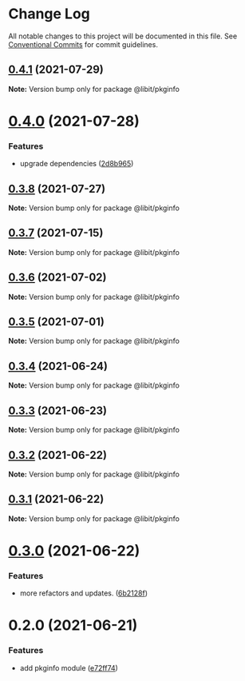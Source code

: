 # Change Log

All notable changes to this project will be documented in this file.
See [Conventional Commits](https://conventionalcommits.org) for commit guidelines.

## [0.4.1](https://gitr.net/mindary/libit/compare/@libit/pkginfo@0.4.0...@libit/pkginfo@0.4.1) (2021-07-29)

**Note:** Version bump only for package @libit/pkginfo





# [0.4.0](https://gitr.net/mindary/libit/compare/@libit/pkginfo@0.3.8...@libit/pkginfo@0.4.0) (2021-07-28)


### Features

* upgrade dependencies ([2d8b965](https://gitr.net/mindary/libit/commits/2d8b965efb6abee298ea710baf9824090e18dbaf))





## [0.3.8](https://gitr.net/mindary/libit/compare/@libit/pkginfo@0.3.7...@libit/pkginfo@0.3.8) (2021-07-27)

**Note:** Version bump only for package @libit/pkginfo





## [0.3.7](https://gitr.net/mindary/libit/compare/@libit/pkginfo@0.3.6...@libit/pkginfo@0.3.7) (2021-07-15)

**Note:** Version bump only for package @libit/pkginfo





## [0.3.6](https://gitr.net/mindary/libit/compare/@libit/pkginfo@0.3.5...@libit/pkginfo@0.3.6) (2021-07-02)

**Note:** Version bump only for package @libit/pkginfo





## [0.3.5](https://gitr.net/mindary/libit/compare/@libit/pkginfo@0.3.4...@libit/pkginfo@0.3.5) (2021-07-01)

**Note:** Version bump only for package @libit/pkginfo





## [0.3.4](https://gitr.net/mindary/libit/compare/@libit/pkginfo@0.3.3...@libit/pkginfo@0.3.4) (2021-06-24)

**Note:** Version bump only for package @libit/pkginfo





## [0.3.3](https://gitr.net/mindary/libit/compare/@libit/pkginfo@0.3.2...@libit/pkginfo@0.3.3) (2021-06-23)

**Note:** Version bump only for package @libit/pkginfo





## [0.3.2](https://gitr.net/mindary/libit/compare/@libit/pkginfo@0.3.1...@libit/pkginfo@0.3.2) (2021-06-22)

**Note:** Version bump only for package @libit/pkginfo





## [0.3.1](https://gitr.net/mindary/libit/compare/@libit/pkginfo@0.3.0...@libit/pkginfo@0.3.1) (2021-06-22)

**Note:** Version bump only for package @libit/pkginfo





# [0.3.0](https://gitr.net/mindary/libit/compare/@libit/pkginfo@0.2.0...@libit/pkginfo@0.3.0) (2021-06-22)


### Features

* more refactors and updates. ([6b2128f](https://gitr.net/mindary/libit/commits/6b2128ff622e1275837edf84065c1d6b8d55afe4))





# 0.2.0 (2021-06-21)


### Features

* add pkginfo module ([e72ff74](https://gitr.net/mindary/libit/commits/e72ff74ed0c60ae90654ae903824ef2d1de6cb06))
